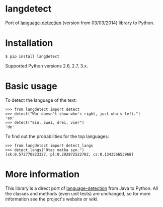 langdetect
==========

Port of [language-detection](https://code.google.com/p/language-detection/) (version from 03/03/2014) library to Python.


Installation
============

    $ pip install langdetect


Supported Python versions 2.6, 2.7, 3.x.


Basic usage
===========

To detect the language of the text:

    >>> from langdetect import detect
    >>> detect("War doesn't show who's right, just who's left.")
    'en'
    >>> detect("Ein, zwei, drei, vier")
    'de'

To find out the probabilities for the top languages:

    >>> from langdetect import detect_langs
    >>> detect_langs("Otec matka syn.")
    [sk:0.572770823327, pl:0.292872522702, cs:0.134356653968]


More information
================

This library is a direct port of [language-detection](https://code.google.com/p/language-detection/) from Java to Python. All the classes and methods (even unit tests) are unchanged, so for more information see the project's website or wiki.
